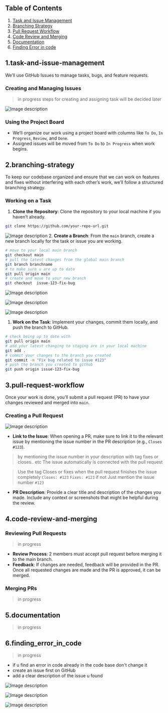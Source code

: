 ## Table of Contents

1. [Task and Issue Management](#1.task-and-issue-management)
2. [Branching Strategy](#2.branching-strategy)
3. [Pull Request Workflow](#3.pull-request-workflow)
4. [Code Review and Merging](#4.code-review-and-merging)
5. [Documentation](#5.documentation)
6. [Finding Error in code](#6.finding_error_in_code)

## 1.task-and-issue-management

We’ll use GitHub Issues to manage tasks, bugs, and feature requests.

### Creating and Managing Issues

> in progress
> steps for creating and assigning task will be decided later

![Image description](https://dev-to-uploads.s3.amazonaws.com/uploads/articles/zveekxs9wlo3q38es1m7.png)

### Using the Project Board

- We’ll organize our work using a project board with columns like `To Do`, `In Progress`, `Review`, and `Done`.
- Assigned issues will be moved from `To Do` to `In Progress` when work begins.

## 2.branching-strategy

To keep our codebase organized and ensure that we can work on features and fixes without interfering with each other’s work, we’ll follow a structured branching strategy.

### Working on a Task

1. **Clone the Repository**: Clone the repository to your local machine if you haven’t already.

```bash
git clone https://github.com/your-repo-url.git
```

![Image description](https://dev-to-uploads.s3.amazonaws.com/uploads/articles/yicodeep262wnheqrrym.png) 2. **Create a Branch**: From the `main` branch, create a new branch locally for the task or issue you are working.

```bash
# move to your local main branch
git checkout main
# pull the latest changes from the global main branch
git branch branchname
# to make sure u are up to date
git pull origin main
# create and move to your new branch
git checkout  issue-123-fix-bug
```

![Image description](https://dev-to-uploads.s3.amazonaws.com/uploads/articles/8888x42nvol3ulaei9jg.png)

![Image description](https://dev-to-uploads.s3.amazonaws.com/uploads/articles/zobirfjcbyxym057xq8i.png)

![Image description](https://dev-to-uploads.s3.amazonaws.com/uploads/articles/ua12d0bv9lzcpgmgdpmi.png)

1. **Work on the Task**: Implement your changes, commit them locally, and push the branch to GitHub.

```bash
# check being up to date with
git pull origin main
# add your latest changing to staging are in your local machine
git add .
# commit your changes to the branch you created
git commit -m "Fix bug related to issue #123"
# push the branch you created to github
git push origin issue-123-fix-bug
```

## 3.pull-request-workflow

Once your work is done, you’ll submit a pull request (PR) to have your changes reviewed and merged into `main`.

### Creating a Pull Request

![Image description](https://dev-to-uploads.s3.amazonaws.com/uploads/articles/p36s3ycwuqq3k3s50yvl.png)

- **Link to the Issue**: When opening a PR, make sure to link it to the relevant issue by mentioning the issue number in the PR description (e.g., `Closes #123`).

> by mentioning the issue number in your description with tag fixes or closes.. etc
> The issue automatically is connected with the pull request

> Use the tag Closes or fixes when the pull
> request finishes the issue completely `Closes: #123` `Fixes: #123`
> if not
> Just mention the issue number `#123`

- **PR Description**: Provide a clear title and description of the changes you made. Include any context or screenshots that might be helpful during the review.

## 4.code-review-and-merging

### Reviewing Pull Requests

> in progress

- **Review Process**: 2 members must accept pull request before merging it to the main branch.
- **Feedback**: If changes are needed, feedback will be provided in the PR. Once all requested changes are made and the PR is approved, it can be merged.

### Merging PRs

> in progress

## 5.documentation

> in progress

## 6.finding_error_in_code

> in progress

- if u find an error in code already in the code base don't change it
- create an issue first on GitHub
- add a clear description of the issue u found

![Image description](https://dev-to-uploads.s3.amazonaws.com/uploads/articles/3uvs7a50a9284cpc580v.png)

![Image description](https://dev-to-uploads.s3.amazonaws.com/uploads/articles/1kt7uagse6gg6028g4fp.png)

![Image description](https://dev-to-uploads.s3.amazonaws.com/uploads/articles/1i6rmtaoeepyllshe4vi.png)
